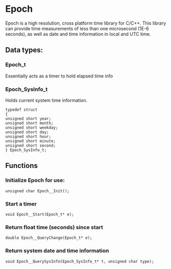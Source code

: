 # Epoch

Epoch is a high resolution, cross platform time library for C/C++.
This library can provide time measurements of less than one microsecond (1E-6 seconds),
as well as date and time information in local and UTC time.




## Data types:



### Epoch_t

Essentially acts as a timer to hold elapsed time info


### Epoch_SysInfo_t

Holds current system time information.

    typedef struct
    {
	unsigned short year;
	unsigned short month;
	unsigned short weekday;
	unsigned short day;
	unsigned short hour;
	unsigned short minute;
	unsigned short second;
    } Epoch_SysInfo_t;
    


## Functions

### Initialize Epoch for use:

    unsigned char Epoch__Init();

  
### Start a timer

    void Epoch__Start(Epoch_t* e);

  
### Return float time (seconds) since start

    double Epoch__QueryChange(Epoch_t* e);

  
### Return system date and time information

    void Epoch__QuerySysInfo(Epoch_SysInfo_t* t, unsigned char type);
